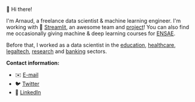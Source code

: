 👋 Hi there!

I'm Arnaud, a freelance data scientist & machine learning engineer. I'm working with 🎈 [Streamlit](https://streamlit.io), an awesome team and [project](https://github.com/streamlit/streamlit)! You can also find me occasionally giving machine & deep learning courses for [ENSAE](https://www.lecepe.fr/).

Before that, I worked as a data scientist in the [education](https://www.extensionschool.ch/), [healthcare](https://www.chu-grenoble.fr/), [legaltech](https://doctrine.fr/), [research](https://dlab.epfl.ch/) and [banking](https://am.pictet/) sectors.

**Contact information:**
- ✉️ [E-mail](mailto:arnaudmiribel@gmail.com)  
- 🐦 [Twitter](https://twitter.com/arnaudmiribel)  
- 💼 [LinkedIn](https://www.linkedin.com/in/arnaudmiribel/)
